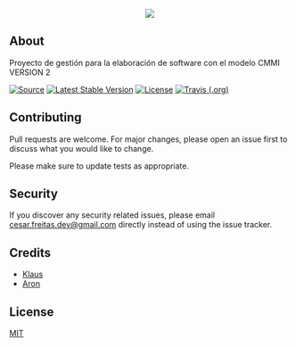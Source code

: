 <p align="center"><img src="http://www.cymrental.com/dni/for_github.jpg"></p>


## About
Proyecto de gestión para la elaboración de software con el modelo CMMI VERSION 2

[![Source](https://img.shields.io/badge/source-cesardevops%2FEVENTSOFT-blue)](https://github.com/cesardevops/EVENTSOFT)
[![Latest Stable Version](https://img.shields.io/badge/eventSoft-v1.1-green)](https://github.com/cesardevops/EVENTSOFT)
[![License](https://img.shields.io/badge/license-MIT-brightgreen.svg?style=flat-square)](https://tldrlegal.com/license/mit-license)
[![Travis (.org)](https://img.shields.io/badge/build-dev-red)](https://github.com/cesardevops/EVENTSOFT)


## Contributing
Pull requests are welcome. For major changes, please open an issue first to discuss what you would like to change.

Please make sure to update tests as appropriate.

## Security
If you discover any security related issues, please email cesar.freitas.dev@gmail.com directly instead of using the issue tracker.

## Credits
- [Klaus](https://github.com/kaidesu)
- [Aron](../../contributors)

## License
[MIT](https://choosealicense.com/licenses/mit/)
